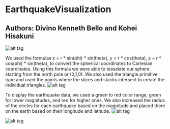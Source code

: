 # EarthquakeVisualization

Authors: Divino Kenneth Bello and Kohei Hisakuni
----------------------------------------------------------------------------------------------------------------------------
![alt tag](https://github.com/kennybello/kennybello.github.io/blob/master/img/portfolio/Capture4.PNG)

We used the formulas  x = r * sin(phi) * sin(theta), y = r * cos(theta), z = r * cos(phi) * sin(theta), to convert the spherical coordinates to Cartesian coordinates. Using this formula we were able to tesselate our sphere starting from the north pole or (0,1,0). We also used the triangle primitive type and used the points where the slices and stacks intersect to create the individual triangles. 
![alt tag](https://github.com/kennybello/kennybello.github.io/blob/master/img/portfolio/Capture8.PNG)

To display the earthquake data, we used a green to red color range, green for lower magnitudes, and red for higher ones. We also increased the radius of the circles for each earthquake based on the magnitude and placed them on the earth based on their longitude and latitude. 
![alt tag](https://github.com/kennybello/kennybello.github.io/blob/master/img/portfolio/Capture7.PNG)

![alt tag](https://github.com/kennybello/kennybello.github.io/blob/master/img/portfolio/Capture5.PNG)
